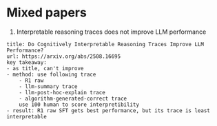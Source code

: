 # Mixed papers
1. Interpretable reasoning traces does not improve LLM performance
```
title: Do Cognitively Interpretable Reasoning Traces Improve LLM Performance?
url: https://arxiv.org/abs/2508.16695
key takeaway:
- as title, can't improve
- method: use following trace
    - R1 raw
    - llm-summary trace
    - llm-post-hoc-explain trace
    - algorithm-generated-correct trace
    use 100 human to score interpretibility
- result: R1 raw SFT gets best performance, but its trace is least interpretable
```